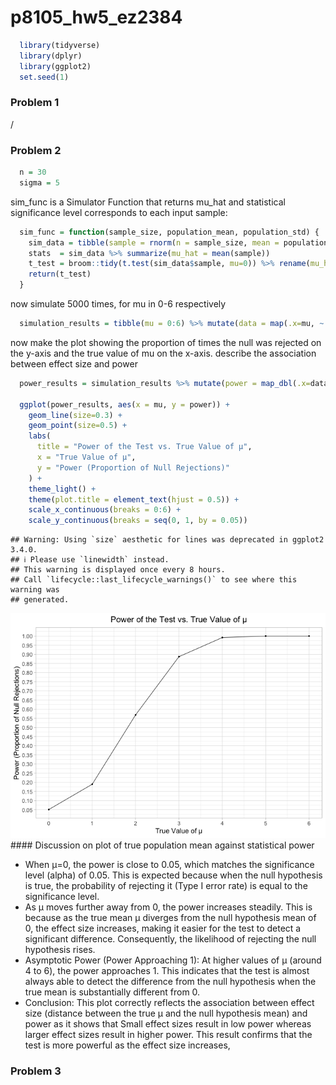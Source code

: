 p8105_hw5_ez2384
================

``` r
  library(tidyverse)
  library(dplyr)
  library(ggplot2)
  set.seed(1)
```

### Problem 1

/

### Problem 2

``` r
  n = 30
  sigma = 5
```

sim_func is a Simulator Function that returns mu_hat and statistical
significance level corresponds to each input sample:

``` r
  sim_func = function(sample_size, population_mean, population_std) {
    sim_data = tibble(sample = rnorm(n = sample_size, mean = population_mean, sd = population_std))
    stats  = sim_data %>% summarize(mu_hat = mean(sample))
    t_test = broom::tidy(t.test(sim_data$sample, mu=0)) %>% rename(mu_hat = estimate) %>% select(mu_hat, p.value)
    return(t_test)
  }
```

now simulate 5000 times, for mu in 0-6 respectively

``` r
  simulation_results = tibble(mu = 0:6) %>% mutate(data = map(.x=mu, ~ rerun(5000, sim_func(sample_size=n, population_mean=.x, population_std=sigma)) %>% bind_rows()))
```

now make the plot showing the proportion of times the null was rejected
on the y-axis and the true value of mu on the x-axis. describe the
association between effect size and power

``` r
  power_results = simulation_results %>% mutate(power = map_dbl(.x=data, ~ mean(.x$p.value < 0.05))) %>% select(mu, power)
  
  ggplot(power_results, aes(x = mu, y = power)) +
    geom_line(size=0.3) +
    geom_point(size=0.5) +
    labs(
      title = "Power of the Test vs. True Value of μ",
      x = "True Value of μ",
      y = "Power (Proportion of Null Rejections)"
    ) +
    theme_light() +
    theme(plot.title = element_text(hjust = 0.5)) +
    scale_x_continuous(breaks = 0:6) +
    scale_y_continuous(breaks = seq(0, 1, by = 0.05))
```

    ## Warning: Using `size` aesthetic for lines was deprecated in ggplot2 3.4.0.
    ## ℹ Please use `linewidth` instead.
    ## This warning is displayed once every 8 hours.
    ## Call `lifecycle::last_lifecycle_warnings()` to see where this warning was
    ## generated.

![](p8105_hw5_EZ2384_files/figure-gfm/Power%20Results%20&%20Plot%20showing%20the%20mu-power%20relationship-1.png)<!-- -->
\#### Discussion on plot of true population mean against statistical
power  
- When μ=0, the power is close to 0.05, which matches the significance
level (alpha) of 0.05. This is expected because when the null hypothesis
is true, the probability of rejecting it (Type I error rate) is equal to
the significance level.  
- As μ moves further away from 0, the power increases steadily. This is
because as the true mean μ diverges from the null hypothesis mean of 0,
the effect size increases, making it easier for the test to detect a
significant difference. Consequently, the likelihood of rejecting the
null hypothesis rises.  
- Asymptotic Power (Power Approaching 1): At higher values of μ (around
4 to 6), the power approaches 1. This indicates that the test is almost
always able to detect the difference from the null hypothesis when the
true mean is substantially different from 0.  
- Conclusion: This plot correctly reflects the association between
effect size (distance between the true μ and the null hypothesis mean)
and power as it shows that Small effect sizes result in low power
whereas larger effect sizes result in higher power. This result confirms
that the test is more powerful as the effect size increases,

### Problem 3

